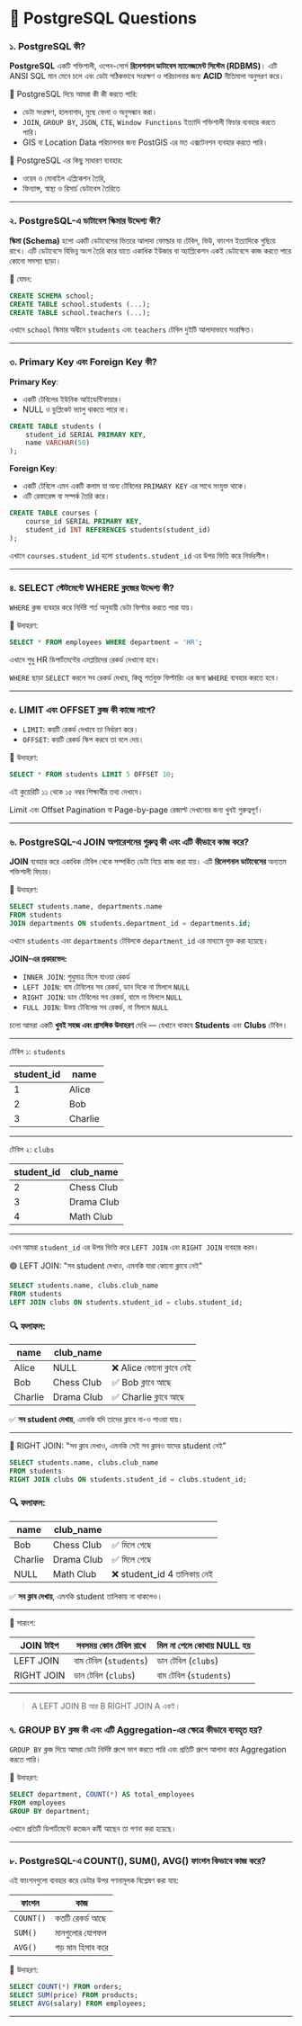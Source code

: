 # 📘 PostgreSQL Questions

### ১. PostgreSQL কী?

**PostgreSQL** একটি শক্তিশালী, ওপেন-সোর্স **রিলেশনাল ডাটাবেস ম্যানেজমেন্ট সিস্টেম (RDBMS)**। এটি ANSI SQL মান মেনে চলে এবং ডেটা সঠিকভাবে সংরক্ষণ ও পরিচালনার জন্য **ACID** নীতিমালা অনুসরণ করে।

🔹 PostgreSQL দিয়ে আমরা কী কী করতে পারি:

- ডেটা সংরক্ষণ, হালনাগাদ, মুছে ফেলা ও অনুসন্ধান করা।
- `JOIN`, `GROUP BY`, `JSON`, `CTE`, `Window Functions` ইত্যাদি শক্তিশালী ফিচার ব্যবহার করতে পারি।
- GIS বা Location Data পরিচালনার জন্য PostGIS এর মত এক্সটেনশন ব্যবহার করতে পারি।

🔹 PostgreSQL এর কিছু সাধারণ ব্যবহার:

- ওয়েব ও মোবাইল এপ্লিকেশন তৈরি,
- ফিন্যান্স, স্বাস্থ্য ও রিসার্চ ডেটাবেস তৈরিতে

---

### ২. PostgreSQL-এ ডাটাবেস স্কিমার উদ্দেশ্য কী?

**স্কিমা (Schema)** হলো একটি ডেটাবেসের ভিতরে আলাদা ফোল্ডার যা টেবিল, ভিউ, ফাংশন ইত্যাদিকে গুছিয়ে রাখে। এটি ডেটাবেসে বিভিন্ন অংশ তৈরি করে যাতে একাধিক ইউজার বা অ্যাপ্লিকেশন একই ডেটাবেসে কাজ করতে পারে কোনো সমস্যা ছাড়া।

🔸 যেমন:

```sql
CREATE SCHEMA school;
CREATE TABLE school.students (...);
CREATE TABLE school.teachers (...);
```

এখানে `school` স্কিমার অধীনে `students` এবং `teachers` টেবিল দুইটি আলাদাভাবে সংরক্ষিত।

---

### ৩. Primary Key এবং Foreign Key কী?

**Primary Key**:

- একটি টেবিলের ইউনিক আইডেন্টিফায়ার।
- NULL ও ডুপ্লিকেট ভ্যালু থাকতে পারে না।

```sql
CREATE TABLE students (
    student_id SERIAL PRIMARY KEY,
    name VARCHAR(50)
);
```

**Foreign Key**:

- একটি টেবিলে এমন একটি কলাম যা অন্য টেবিলের `PRIMARY KEY` এর সাথে সংযুক্ত থাকে।
- এটি রেফারেন্স বা সম্পর্ক তৈরি করে।

```sql
CREATE TABLE courses (
    course_id SERIAL PRIMARY KEY,
    student_id INT REFERENCES students(student_id)
);
```

এখানে `courses.student_id` হলো `students.student_id` এর উপর ভিত্তি করে নির্ভরশীল।

---

### ৪. SELECT স্টেটমেন্টে WHERE ক্লজের উদ্দেশ্য কী?

`WHERE` ক্লজ ব্যবহার করে নির্দিষ্ট শর্ত অনুযায়ী ডেটা ফিল্টার করতে পারা যায়।

🔹 উদাহরণ:

```sql
SELECT * FROM employees WHERE department = 'HR';
```

এখানে শুধু HR ডিপার্টমেন্টের এমপ্লয়িদের রেকর্ড দেখানো হবে।

`WHERE` ছাড়া `SELECT` করলে সব রেকর্ড দেখায়, কিন্তু শর্তযুক্ত ফিল্টারিং এর জন্য `WHERE` ব্যবহার করতে হবে।

---

### ৫. LIMIT এবং OFFSET ক্লজ কী কাজে লাগে?

- `LIMIT`: কয়টি রেকর্ড দেখাবে তা নির্ধারণ করে।
- `OFFSET`: কয়টি রেকর্ড স্কিপ করবে তা বলে দেয়।

🔹 উদাহরণ:

```sql
SELECT * FROM students LIMIT 5 OFFSET 10;
```

এই কুয়েরিটি ১১ থেকে ১৫ নম্বর শিক্ষার্থীর তথ্য দেখাবে।

Limit এবং Offset Pagination বা Page-by-page রেজাল্ট দেখানোর জন্য খুবই গুরুত্বপূর্ণ।

---

### ৬. PostgreSQL-এ JOIN অপারেশনের গুরুত্ব কী এবং এটি কীভাবে কাজ করে?

**JOIN** ব্যবহার করে একাধিক টেবিল থেকে সম্পর্কিত ডেটা নিয়ে কাজ করা যায়। এটি **রিলেশনাল ডাটাবেসের** অন্যতম শক্তিশালী ফিচার।

🔹 উদাহরণ:

```sql
SELECT students.name, departments.name
FROM students
JOIN departments ON students.department_id = departments.id;
```

এখানে `students` এবং `departments` টেবিলকে `department_id` এর মাধ্যমে যুক্ত করা হয়েছে।

**JOIN-এর প্রকারভেদ:**

- `INNER JOIN`: শুধুমাত্র মিলে যাওয়া রেকর্ড
- `LEFT JOIN`: বাম টেবিলের সব রেকর্ড, ডান দিকে না মিললে `NULL`
- `RIGHT JOIN`: ডান টেবিলের সব রেকর্ড, বামে না মিললে `NULL`
- `FULL JOIN`: উভয় টেবিলের সব রেকর্ড, না মিললে `NULL`

চলো আমরা একটি **খুবই সহজ এবং প্রাসঙ্গিক উদাহরণ** দেখি — যেখানে থাকবে **Students** এবং **Clubs** টেবিল।

---

টেবিল ১: `students`

| student_id | name    |
| ---------- | ------- |
| 1          | Alice   |
| 2          | Bob     |
| 3          | Charlie |

---

টেবিল ২: `clubs`

| student_id | club_name  |
| ---------- | ---------- |
| 2          | Chess Club |
| 3          | Drama Club |
| 4          | Math Club  |

---

এখন আমরা `student_id` এর উপর ভিত্তি করে `LEFT JOIN` এবং `RIGHT JOIN` ব্যবহার করব।

🟢 LEFT JOIN: "সব student দেখাও, এমনকি যারা কোনো ক্লাবে নেই"

```sql
SELECT students.name, clubs.club_name
FROM students
LEFT JOIN clubs ON students.student_id = clubs.student_id;
```

### 🔍 ফলাফল:

| name    | club_name  |                          |
| ------- | ---------- | ------------------------ |
| Alice   | NULL       | ❌ Alice কোনো ক্লাবে নেই |
| Bob     | Chess Club | ✅ Bob ক্লাবে আছে        |
| Charlie | Drama Club | ✅ Charlie ক্লাবে আছে    |

✅ **সব student দেখায়**, এমনকি যদি তাদের ক্লাবে না-ও পাওয়া যায়।

---

🔵 RIGHT JOIN: "সব ক্লাব দেখাও, এমনকি সেই সব ক্লাবও যাদের student নেই"

```sql
SELECT students.name, clubs.club_name
FROM students
RIGHT JOIN clubs ON students.student_id = clubs.student_id;
```

### 🔍 ফলাফল:

| name    | club_name  |                              |
| ------- | ---------- | ---------------------------- |
| Bob     | Chess Club | ✅ মিলে গেছে                 |
| Charlie | Drama Club | ✅ মিলে গেছে                 |
| NULL    | Math Club  | ❌ student_id 4 তালিকায় নেই |

✅ **সব ক্লাব দেখায়**, এমনকি student তালিকায় না থাকলেও।

---

🧠 সারাংশ:

| JOIN টাইপ  | সবসময় কোন টেবিল রাখে  | মিল না পেলে কোথায় NULL হয় |
| ---------- | ---------------------- | --------------------------- |
| LEFT JOIN  | বাম টেবিল (`students`) | ডান টেবিল (`clubs`)         |
| RIGHT JOIN | ডান টেবিল (`clubs`)    | বাম টেবিল (`students`)      |

---

> A LEFT JOIN B আর B RIGHT JOIN A একই।

### ৭. GROUP BY ক্লজ কী এবং এটি Aggregation-এর ক্ষেত্রে কীভাবে ব্যবহৃত হয়?

`GROUP BY` ক্লজ দিয়ে আমরা ডেটা নির্দিষ্ট গ্রুপে ভাগ করতে পারি এবং প্রতিটি গ্রুপে আলাদা করে Aggregation করতে পারি।

🔹 উদাহরণ:

```sql
SELECT department, COUNT(*) AS total_employees
FROM employees
GROUP BY department;
```

এখানে প্রতিটি ডিপার্টমেন্টে কতজন কর্মী আছেন তা গণনা করা হয়েছে।

---

### ৮. PostgreSQL-এ COUNT(), SUM(), AVG() ফাংশন কিভাবে কাজ করে?

এই ফাংশনগুলো ব্যবহার করে ডেটার উপর গণনামূলক বিশ্লেষণ করা যায়:

| ফাংশন     | কাজ              |
| --------- | ---------------- |
| `COUNT()` | কতটি রেকর্ড আছে  |
| `SUM()`   | মানগুলোর যোগফল   |
| `AVG()`   | গড় মান হিসাব করে |

🔹 উদাহরণ:

```sql
SELECT COUNT(*) FROM orders;
SELECT SUM(price) FROM products;
SELECT AVG(salary) FROM employees;
```

---
